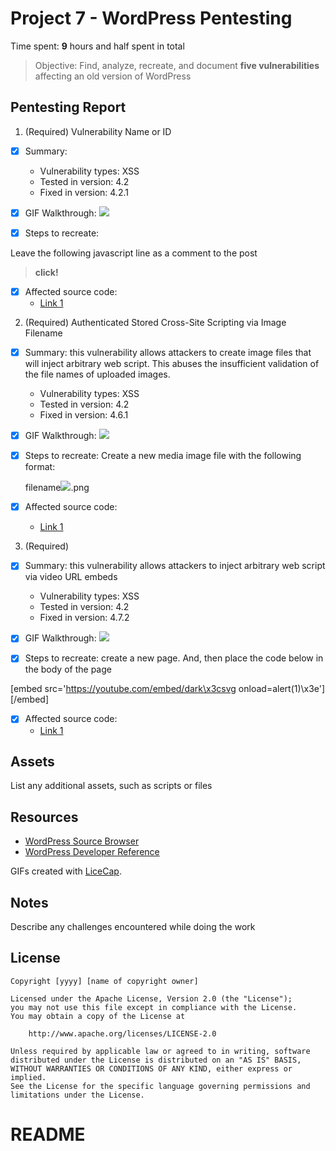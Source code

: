 # Project 7 - WordPress Pentesting

Time spent: **9** hours and half spent in total

> Objective: Find, analyze, recreate, and document **five vulnerabilities** affecting an old version of WordPress

## Pentesting Report

1. (Required) Vulnerability Name or ID
  - [x] Summary: 
    - Vulnerability types: XSS
    - Tested in version: 4.2
    - Fixed in version: 4.2.1
  - [x] GIF Walkthrough:
  ![](./Question_1.gif)
  
  - [x] Steps to recreate: 
  
  Leave the following javascript line as a comment to the post
  
  > <b onmouseover="alert('This is a vulnerability')">click!</b> 
  
  - [x] Affected source code:
    - [Link 1](https://core.trac.wordpress.org/browser/tags/version/src/source_file.php)
2. (Required) Authenticated Stored Cross-Site Scripting via Image Filename
  - [x] Summary: this vulnerability allows attackers to create image files that will inject arbitrary web script.
  This abuses the insufficient validation of the file names of uploaded images.
  
    - Vulnerability types: XSS
    - Tested in version: 4.2
    - Fixed in version: 4.6.1
  - [x] GIF Walkthrough:
   ![](./Question2.gif)
  
  
  - [x] Steps to recreate: Create a new media image file with the following format:
  
    filename<img src=a onerror=alert(1)>.png
  
  - [x] Affected source code:
    - [Link 1](https://core.trac.wordpress.org/browser/tags/version/src/source_file.php)
    
3. (Required) 
  - [x] Summary: this vulnerability allows attackers to inject arbitrary web script via video URL embeds
  
    - Vulnerability types: XSS
    - Tested in version: 4.2
    - Fixed in version: 4.7.2
  - [x] GIF Walkthrough:
  ![](./Question_1.gif)
  
  
  - [x] Steps to recreate: create a new page. And, then place the code below in the body of the page
  
  [embed src='https://youtube.com/embed/dark\x3csvg onload=alert(1)\x3e'][/embed]
  
  - [x] Affected source code:
    - [Link 1](https://core.trac.wordpress.org/browser/tags/version/src/source_file.php)

## Assets

List any additional assets, such as scripts or files

## Resources

- [WordPress Source Browser](https://core.trac.wordpress.org/browser/)
- [WordPress Developer Reference](https://developer.wordpress.org/reference/)

GIFs created with [LiceCap](http://www.cockos.com/licecap/).

## Notes

Describe any challenges encountered while doing the work

## License

    Copyright [yyyy] [name of copyright owner]

    Licensed under the Apache License, Version 2.0 (the "License");
    you may not use this file except in compliance with the License.
    You may obtain a copy of the License at

        http://www.apache.org/licenses/LICENSE-2.0

    Unless required by applicable law or agreed to in writing, software
    distributed under the License is distributed on an "AS IS" BASIS,
    WITHOUT WARRANTIES OR CONDITIONS OF ANY KIND, either express or implied.
    See the License for the specific language governing permissions and
    limitations under the License.
# README
